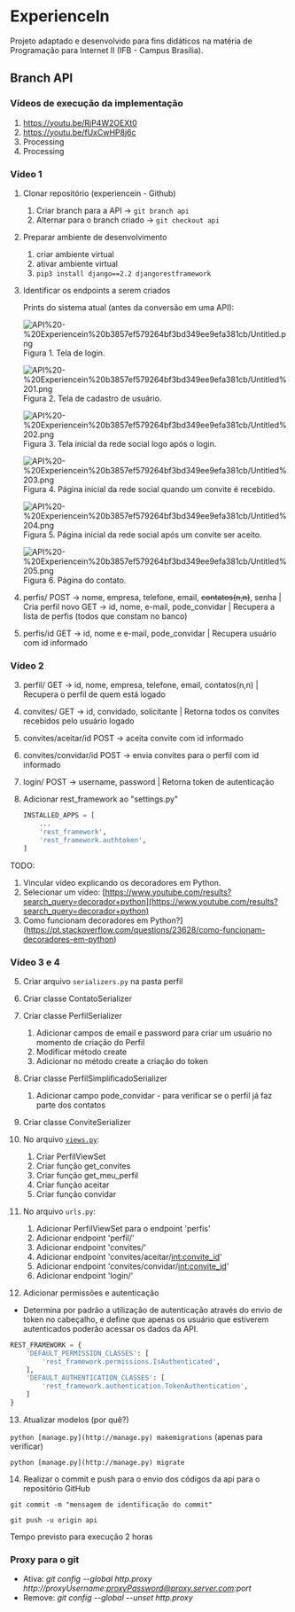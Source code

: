 # ExperienceIn
Projeto adaptado e desenvolvido para fins didáticos na matéria de Programação para Internet II (IFB - Campus Brasília).

## Branch API

### Vídeos de execução da implementação

1. https://youtu.be/RjP4W2OEXt0
2. https://youtu.be/fUxCwHP8j6c
3. Processing
4. Processing

### Vídeo 1

1. Clonar repositório (experiencein - Github)
    1. Criar branch para a API  →  `git branch api`
    2. Alternar para o branch criado →  `git checkout api`
2. Preparar ambiente de desenvolvimento
    1. criar ambiente virtual
    2. ativar ambiente virtual
    3. `pip3 install django==2.2 djangorestframework`
3. Identificar os endpoints a serem criados

    Prints do sistema atual (antes da conversão em uma API):

    ![API%20-%20Experiencein%20b3857ef579264bf3bd349ee9efa381cb/Untitled.png](API%20-%20Experiencein%20b3857ef579264bf3bd349ee9efa381cb/Untitled.png)
    Figura 1. Tela de login.

    ![API%20-%20Experiencein%20b3857ef579264bf3bd349ee9efa381cb/Untitled%201.png](API%20-%20Experiencein%20b3857ef579264bf3bd349ee9efa381cb/Untitled%201.png)
    Figura 2. Tela de cadastro de usuário.

    ![API%20-%20Experiencein%20b3857ef579264bf3bd349ee9efa381cb/Untitled%202.png](API%20-%20Experiencein%20b3857ef579264bf3bd349ee9efa381cb/Untitled%202.png)
    Figura 3. Tela inicial da rede social logo após o login.

    ![API%20-%20Experiencein%20b3857ef579264bf3bd349ee9efa381cb/Untitled%203.png](API%20-%20Experiencein%20b3857ef579264bf3bd349ee9efa381cb/Untitled%203.png)
    Figura 4. Página inicial da rede social  quando um convite é recebido.

    ![API%20-%20Experiencein%20b3857ef579264bf3bd349ee9efa381cb/Untitled%204.png](API%20-%20Experiencein%20b3857ef579264bf3bd349ee9efa381cb/Untitled%204.png)
    Figura 5. Página inicial da rede social após um convite ser aceito.

    ![API%20-%20Experiencein%20b3857ef579264bf3bd349ee9efa381cb/Untitled%205.png](API%20-%20Experiencein%20b3857ef579264bf3bd349ee9efa381cb/Untitled%205.png)
    Figura 6. Página do contato.

  1. perfis/
      POST → nome, empresa, telefone, email, ~~contatos(n,n)~~, senha | Cria perfil novo
      GET → id, nome, e-mail, pode_convidar  | Recupera a lista de perfis (todos que constam no banco)

  2. perfis/id 
      GET → id, nome e e-mail, pode_convidar | Recupera usuário com id informado

### Vídeo 2

  3. perfil/
      GET → id, nome, empresa, telefone, email, contatos(n,n) | Recupera o perfil de quem está logado

  4. convites/
      GET → id, convidado, solicitante | Retorna todos os convites recebidos pelo usuário logado 

  5. convites/aceitar/id 
      POST → aceita convite com id informado

  6. convites/convidar/id 
      POST → envia convites para o perfil com id informado

  7. login/
      POST → username, password | Retorna token de autenticação

4. Adicionar rest_framework ao "settings.py"

    ```python
    INSTALLED_APPS = [
        ...
        'rest_framework',
        'rest_framework.authtoken',
    ]
    ```

TODO:
1. Vincular vídeo explicando os decoradores em Python.
  1. Selecionar um vídeo:  [https://www.youtube.com/results?search_query=decorador+python](https://www.youtube.com/results?search_query=decorador+python)
  2. Como funcionam decoradores em Python?](https://pt.stackoverflow.com/questions/23628/como-funcionam-decoradores-em-python)

### Vídeo 3 e 4

5. Criar arquivo `serializers.py`  na pasta perfil
6. Criar classe ContatoSerializer
7. Criar classe PerfilSerializer
    1. Adicionar campos de email e password para criar um usuário no momento de criação do Perfil
    2. Modificar método create
    3. Adicionar no método create a criação do token
8. Criar classe PerfilSimplificadoSerializer
    1. Adicionar campo pode_convidar - para verificar se o perfil já faz parte dos contatos
9. Criar classe ConviteSerializer
10. No arquivo [`views.py`](http://views.py):
    1. Criar PerfilViewSet
    2. Criar função get_convites
    3. Criar função get_meu_perfil
    4. Criar função aceitar
    5. Criar função convidar
11. No arquivo `urls.py`:
    1. Adicionar PerfilViewSet para o endpoint 'perfis'
    2. Adicionar endpoint 'perfil/'
    3. Adicionar endpoint 'convites/'
    4. Adicionar endpoint 'convites/aceitar/<int:convite_id>'
    5. Adicionar endpoint 'convites/convidar/<int:convite_id>'
    6. Adicionar endpoint 'login/'

12. Adicionar permissões e autenticação
- Determina por padrão a utilização de autenticação através do envio de token no cabeçalho, e define que apenas os usuário que estiverem autenticados poderão acessar os dados da API.

```python
REST_FRAMEWORK = {
    'DEFAULT_PERMISSION_CLASSES': [
        'rest_framework.permissions.IsAuthenticated',
    ],
    'DEFAULT_AUTHENTICATION_CLASSES': [
        'rest_framework.authentication.TokenAuthentication',
    ]
}
```

13. Atualizar modelos (por quê?)

`python [manage.py](http://manage.py) makemigrations` (apenas para verificar)

`python [manage.py](http://manage.py) migrate`

14. Realizar o commit e push para o envio dos códigos da api para o repositório GitHub

`git commit -m "mensagem de identificação do commit"`

`git push -u origin api`

Tempo previsto para execução  2 horas

### Proxy para o git
- Ativa: _git config --global http.proxy http://proxyUsername:proxyPassword@proxy.server.com:port_
- Remove: _git config --global --unset http.proxy_
